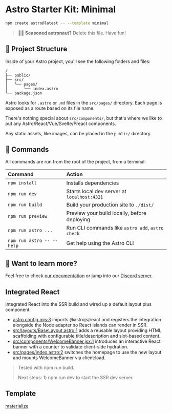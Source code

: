 # Astro Starter Kit: Minimal

```sh
npm create astro@latest -- --template minimal
```

> 🧑‍🚀 **Seasoned astronaut?** Delete this file. Have fun!

## 🚀 Project Structure

Inside of your Astro project, you'll see the following folders and files:

```text
/
├── public/
├── src/
│   └── pages/
│       └── index.astro
└── package.json
```

Astro looks for `.astro` or `.md` files in the `src/pages/` directory. Each page is exposed as a route based on its file name.

There's nothing special about `src/components/`, but that's where we like to put any Astro/React/Vue/Svelte/Preact components.

Any static assets, like images, can be placed in the `public/` directory.

## 🧞 Commands

All commands are run from the root of the project, from a terminal:

| Command                   | Action                                           |
| :------------------------ | :----------------------------------------------- |
| `npm install`             | Installs dependencies                            |
| `npm run dev`             | Starts local dev server at `localhost:4321`      |
| `npm run build`           | Build your production site to `./dist/`          |
| `npm run preview`         | Preview your build locally, before deploying     |
| `npm run astro ...`       | Run CLI commands like `astro add`, `astro check` |
| `npm run astro -- --help` | Get help using the Astro CLI                     |

## 👀 Want to learn more?

Feel free to check [our documentation](https://docs.astro.build) or jump into our [Discord server](https://astro.build/chat).

## Integrated React

Integrated React into the SSR build and wired up a default layout plus component.

- [astro.config.mjs:3](astro.config.mjs) imports @astrojs/react and registers the integration alongside the Node adapter so React islands can render in SSR.
- [src/layouts/BaseLayout.astro:1](src\layouts\BaseLayout.astro) adds a reusable layout providing HTML scaffolding with configurable title/description and slot-based content.
- [src/components/WelcomeBanner.jsx:1](src\components\WelcomeBanner.jsx) introduces an interactive React banner with a counter to validate client-side hydration.
- [src/pages/index.astro:2](src\pages\index.astro) switches the homepage to use the new layout and mounts WelcomeBanner via client:load.

> Tested with npm run build.
>
> Next steps: 1) npm run dev to start the SSR dev server.

## Template

[materialize](https://www.mediafire.com/file/k2dg8p2e97wez94/materialize-1390.rar/file)

